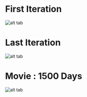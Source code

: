 # First Iteration

![alt tab](https://user-images.githubusercontent.com/26437161/27908587-dc672bee-624c-11e7-9e1a-99ecd9dbef84.png)

# Last Iteration

![alt tab](https://user-images.githubusercontent.com/26437161/27908583-d89f2f34-624c-11e7-9445-0c27384330f7.png)

# Movie : 1500 Days

![alt tab](https://user-images.githubusercontent.com/26437161/27908978-cda18a30-624e-11e7-9fac-2e5ad56e9b3f.gif)
